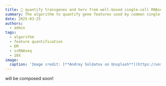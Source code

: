 ```yaml
---
title: 🧬 quantify transgenes and herv from well-based single-cell RNAseq
summary: The algorithm to quantify gene features used by common single-cell RNAseq analysis cannot represent hERV which overlap frequently with genes. Here I discussed the algorithms for feature quantification, and successfully quantified hERV and transgenes by implementing the proper one  
date: 2025-03-25
authors:
  - admin
tags:
  - algorithm
  - feature quantification
  - EM
  - scRNAseq
  - 10X
image:
  caption: 'Image credit: [**Andrey Soldatov on Unsplash**](https://unsplash.com)'
---
```


will be composed soon!

